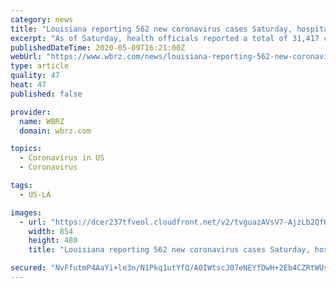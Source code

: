 ```yaml
---
category: news
title: "Louisiana reporting 562 new coronavirus cases Saturday, hospitalizations down to 1,333"
excerpt: "As of Saturday, health officials reported a total of 31,417 coronavirus cases in Louisiana, an increase of 562 cases day-to-day. Officials reported a statewide total of 2,194 deaths which is an increase of 40 since Friday."
publishedDateTime: 2020-05-09T16:21:00Z
webUrl: "https://www.wbrz.com/news/louisiana-reporting-562-new-coronavirus-cases-friday-hospitalizations-down-to-1-359/"
type: article
quality: 47
heat: 47
published: false

provider:
  name: WBRZ
  domain: wbrz.com

topics:
  - Coronavirus in US
  - Coronavirus

tags:
  - US-LA

images:
  - url: "https://dcer237tfveol.cloudfront.net/v2/tvguazAVsV7-AjzLb2QfKgtbvtrJA5FDx-binWrx7_1pkE80GVKswaJjL2cb02AMG1L5j4LAwwDfHOxNbFFwfGrguU7kYQEiieu3fTTWbwlw"
    width: 854
    height: 480
    title: "Louisiana reporting 562 new coronavirus cases Saturday, hospitalizations down to 1,333"

secured: "NvFfutmP4AaYi+le3n/N1Pkq1utYfQ/A0IWtscJ07eNEYfDwH+2Eb4CZRtWUsrqu1FdRr6dLlsa2QeGCl1+/+XkxT6PsTkCmeSAuG6xEjxUHMTl3+ogkv3Y1MPRCPRd/F2Kqn3zBOZVIU/ee7ET8SM6SGA5YoKIMGmoHFlg3vlh6anqTTL8cThsbXdjvJVt5PEMACVG22dpf7vJxXokLTCqEzqxsHDKbiaMfCXg0CGquQ784oJ6BRYkCynQu5GxmYupoS6AH0QLFkqqDGOitIwcTztXKKmFxZlM5z2FakkxLzSZ98qkr76S9YzV0W0zUY/YWQtNmig/lgAG8+l3w0fY9TQGwIk6+NOeBVqGTHXDmILHSnDkberNepg2DaDJIQs4WDK5DlYv/peGHHshx2YN/JxtjUQ21vwMKKzQoJH8ams1mOl7PL3FJo8kNdh7KS189rl1I6eJZSfQzHDtF2OnYOL2b9b7PzAERCwY8MWo=;cAB3/j1AJurmhaDotDL9MA=="
---
```


